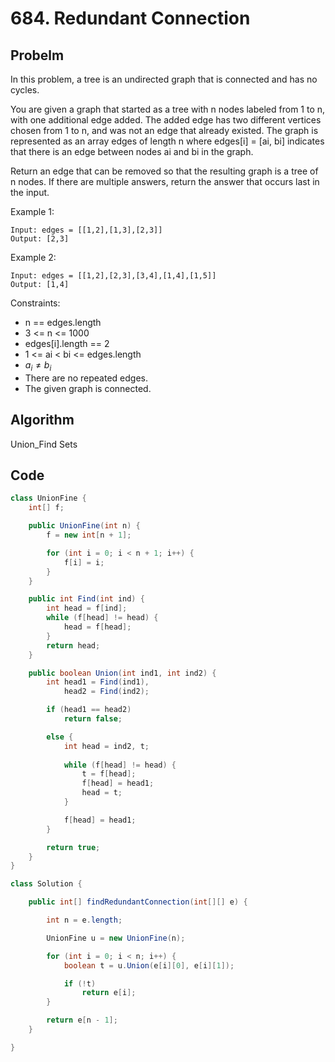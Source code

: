 # 684. Redundant Connection

## Probelm

In this problem, a tree is an undirected graph that is connected and has no cycles.

You are given a graph that started as a tree with n nodes labeled from 1 to n, with one additional edge added. The added edge has two different vertices chosen from 1 to n, and was not an edge that already existed. The graph is represented as an array edges of length n where edges[i] = [ai, bi] indicates that there is an edge between nodes ai and bi in the graph.

Return an edge that can be removed so that the resulting graph is a tree of n nodes. If there are multiple answers, return the answer that occurs last in the input.

Example 1:
```
Input: edges = [[1,2],[1,3],[2,3]]
Output: [2,3]
```

Example 2:
```
Input: edges = [[1,2],[2,3],[3,4],[1,4],[1,5]]
Output: [1,4]
```

Constraints:
- n == edges.length
- 3 <= n <= 1000
- edges[i].length == 2
- 1 <= ai < bi <= edges.length
- $a_i \neq b_i$
- There are no repeated edges.
- The given graph is connected.

## Algorithm  
Union_Find Sets

## Code
```java
class UnionFine {
    int[] f;

    public UnionFine(int n) {
        f = new int[n + 1];

        for (int i = 0; i < n + 1; i++) {
            f[i] = i;
        }
    }

    public int Find(int ind) {
        int head = f[ind];
        while (f[head] != head) {
            head = f[head];
        }
        return head;
    }

    public boolean Union(int ind1, int ind2) {
        int head1 = Find(ind1),
            head2 = Find(ind2);

        if (head1 == head2)
            return false;

        else {
            int head = ind2, t;
            
            while (f[head] != head) {
                t = f[head];
                f[head] = head1;
                head = t;
            }

            f[head] = head1;
        }

        return true;
    }
}

class Solution {

    public int[] findRedundantConnection(int[][] e) {

        int n = e.length;

        UnionFine u = new UnionFine(n);

        for (int i = 0; i < n; i++) {
            boolean t = u.Union(e[i][0], e[i][1]);

            if (!t)
                return e[i];
        }

        return e[n - 1];
    }

}
```